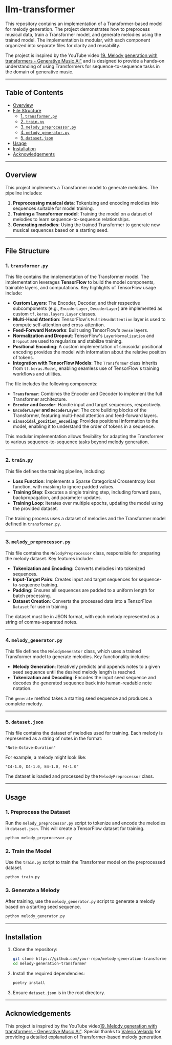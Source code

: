 # llm-transformer

This repository contains an implementation of a Transformer-based model for melody generation. The project demonstrates how to preprocess musical data, train a Transformer model, and generate melodies using the trained model. The implementation is modular, with each component organized into separate files for clarity and reusability.

The project is inspired by the YouTube video [19. Melody generation with transformers - Generative Music AI"](https://www.youtube.com/watch?v=j4LABY2d7k4&t=309s) and is designed to provide a hands-on understanding of using Transformers for sequence-to-sequence tasks in the domain of generative music.

---

## Table of Contents

- [Overview](#overview)
- [File Structure](#file-structure)
  - [1. `transformer.py`](#1-transformerpy)
  - [2. `train.py`](#2-trainpy)
  - [3. `melody_preprocessor.py`](#3-melody_preprocessorpy)
  - [4. `melody_generator.py`](#4-melody_generatorpy)
  - [5. `dataset.json`](#5-datasetjson)
- [Usage](#usage)
- [Installation](#installation)
- [Acknowledgements](#acknowledgements)

---

## Overview

This project implements a Transformer model to generate melodies. The pipeline includes:

1. **Preprocessing musical data**: Tokenizing and encoding melodies into sequences suitable for model training.
2. **Training a Transformer model**: Training the model on a dataset of melodies to learn sequence-to-sequence relationships.
3. **Generating melodies**: Using the trained Transformer to generate new musical sequences based on a starting seed.

---

## File Structure

### 1. `transformer.py`

This file contains the implementation of the Transformer model. The implementation leverages **TensorFlow** to build the model components, trainable layers, and computations. Key highlights of TensorFlow usage include:

- **Custom Layers**: The Encoder, Decoder, and their respective subcomponents (e.g., `EncoderLayer`, `DecoderLayer`) are implemented as custom `tf.keras.layers.Layer` classes.
- **Multi-Head Attention**: TensorFlow's `MultiHeadAttention` layer is used to compute self-attention and cross-attention.
- **Feed-Forward Networks**: Built using TensorFlow's `Dense` layers.
- **Normalization and Dropout**: TensorFlow's `LayerNormalization` and `Dropout` are used to regularize and stabilize training.
- **Positional Encoding**: A custom implementation of sinusoidal positional encoding provides the model with information about the relative position of tokens.
- **Integration with TensorFlow Models**: The `Transformer` class inherits from `tf.keras.Model`, enabling seamless use of TensorFlow's training workflows and utilities.

The file includes the following components:

- **`Transformer`**: Combines the Encoder and Decoder to implement the full Transformer architecture.
- **`Encoder` and `Decoder`**: Handle input and target sequences, respectively.
- **`EncoderLayer` and `DecoderLayer`**: The core building blocks of the Transformer, featuring multi-head attention and feed-forward layers.
- **`sinusoidal_position_encoding`**: Provides positional information to the model, enabling it to understand the order of tokens in a sequence.

This modular implementation allows flexibility for adapting the Transformer to various sequence-to-sequence tasks beyond melody generation.

---

### 2. `train.py`

This file defines the training pipeline, including:

- **Loss Function**: Implements a Sparse Categorical Crossentropy loss function, with masking to ignore padded values.
- **Training Step**: Executes a single training step, including forward pass, backpropagation, and parameter updates.
- **Training Loop**: Iterates over multiple epochs, updating the model using the provided dataset.

The training process uses a dataset of melodies and the Transformer model defined in `transformer.py`.

---

### 3. `melody_preprocessor.py`

This file contains the `MelodyPreprocessor` class, responsible for preparing the melody dataset. Key features include:

- **Tokenization and Encoding**: Converts melodies into tokenized sequences.
- **Input-Target Pairs**: Creates input and target sequences for sequence-to-sequence training.
- **Padding**: Ensures all sequences are padded to a uniform length for batch processing.
- **Dataset Creation**: Converts the processed data into a TensorFlow `Dataset` for use in training.

The dataset must be in JSON format, with each melody represented as a string of comma-separated notes.

---

### 4. `melody_generator.py`

This file defines the `MelodyGenerator` class, which uses a trained Transformer model to generate melodies. Key functionality includes:

- **Melody Generation**: Iteratively predicts and appends notes to a given seed sequence until the desired melody length is reached.
- **Tokenization and Decoding**: Encodes the input seed sequence and decodes the generated sequence back into human-readable note notation.

The `generate` method takes a starting seed sequence and produces a complete melody.

---

### 5. `dataset.json`

This file contains the dataset of melodies used for training. Each melody is represented as a string of notes in the format:

```
"Note-Octave-Duration"
```

For example, a melody might look like:

```
"C4-1.0, D4-1.0, E4-1.0, F4-1.0"
```

The dataset is loaded and processed by the `MelodyPreprocessor` class.

---

## Usage

### 1. Preprocess the Dataset

Run the `melody_preprocessor.py` script to tokenize and encode the melodies in `dataset.json`. This will create a TensorFlow dataset for training.

```bash
python melody_preprocessor.py
```

### 2. Train the Model

Use the `train.py` script to train the Transformer model on the preprocessed dataset.

```bash
python train.py
```

### 3. Generate a Melody

After training, use the `melody_generator.py` script to generate a melody based on a starting seed sequence.

```bash
python melody_generator.py
```

---

## Installation

1. Clone the repository:

   ```bash
   git clone https://github.com/your-repo/melody-generation-transformer.git
   cd melody-generation-transformer
   ```

2. Install the required dependencies:

   ```bash
   poetry install
   ```

3. Ensure `dataset.json` is in the root directory.

---

## Acknowledgements

This project is inspired by the YouTube video[19. Melody generation with transformers - Generative Music AI"](https://www.youtube.com/watch?v=j4LABY2d7k4&t=309s). Special thanks to [Valerio Velardo](https://www.youtube.com/@ValerioVelardoTheSoundofAI) for providing a detailed explanation of Transformer-based melody generation.

